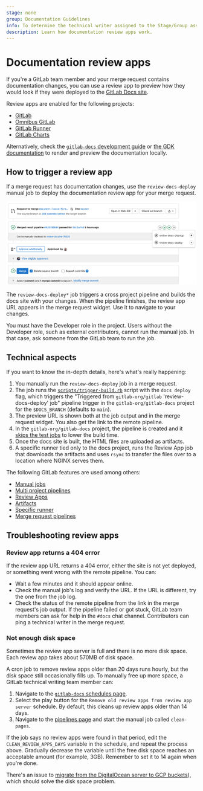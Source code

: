 ```yaml
---
stage: none
group: Documentation Guidelines
info: To determine the technical writer assigned to the Stage/Group associated with this page, see https://about.gitlab.com/handbook/engineering/ux/technical-writing/#assignments
description: Learn how documentation review apps work.
---
```


# Documentation review apps

If you're a GitLab team member and your merge request contains documentation changes, you can use a review app to preview
how they would look if they were deployed to the [GitLab Docs site](https://docs.gitlab.com).

Review apps are enabled for the following projects:

- [GitLab](https://gitlab.com/gitlab-org/gitlab)
- [Omnibus GitLab](https://gitlab.com/gitlab-org/omnibus-gitlab)
- [GitLab Runner](https://gitlab.com/gitlab-org/gitlab-runner)
- [GitLab Charts](https://gitlab.com/gitlab-org/charts/gitlab)

Alternatively, check the [`gitlab-docs` development guide](https://gitlab.com/gitlab-org/gitlab-docs/blob/main/README.md#development-when-contributing-to-gitlab-documentation)
or [the GDK documentation](https://gitlab.com/gitlab-org/gitlab-development-kit/blob/main/doc/howto/gitlab_docs.md)
to render and preview the documentation locally.

## How to trigger a review app

If a merge request has documentation changes, use the `review-docs-deploy` manual job
to deploy the documentation review app for your merge request.

![Manual trigger a documentation review app](img/manual_build_docs_v14_6.png)

The `review-docs-deploy*` job triggers a cross project pipeline and builds the
docs site with your changes. When the pipeline finishes, the review app URL
appears in the merge request widget. Use it to navigate to your changes.

You must have the Developer role in the project. Users without the Developer role, such
as external contributors, cannot run the manual job. In that case, ask someone from
the GitLab team to run the job.

## Technical aspects

If you want to know the in-depth details, here's what's really happening:

1. You manually run the `review-docs-deploy` job in a merge request.
1. The job runs the [`scripts/trigger-build.rb`](https://gitlab.com/gitlab-org/gitlab/-/blob/master/scripts/trigger-build.rb)
   script with the `docs deploy` flag, which triggers the "Triggered from `gitlab-org/gitlab` 'review-docs-deploy' job"
   pipeline trigger in the `gitlab-org/gitlab-docs` project for the `$DOCS_BRANCH` (defaults to `main`).
1. The preview URL is shown both at the job output and in the merge request
   widget. You also get the link to the remote pipeline.
1. In the `gitlab-org/gitlab-docs` project, the pipeline is created and it
   [skips the test jobs](https://gitlab.com/gitlab-org/gitlab-docs/blob/8d5d5c750c602a835614b02f9db42ead1c4b2f5e/.gitlab-ci.yml#L50-55)
   to lower the build time.
1. Once the docs site is built, the HTML files are uploaded as artifacts.
1. A specific runner tied only to the docs project, runs the Review App job
   that downloads the artifacts and uses `rsync` to transfer the files over
   to a location where NGINX serves them.

The following GitLab features are used among others:

- [Manual jobs](../../ci/jobs/job_control.md#create-a-job-that-must-be-run-manually)
- [Multi project pipelines](../../ci/pipelines/multi_project_pipelines.md)
- [Review Apps](../../ci/review_apps/index.md)
- [Artifacts](../../ci/yaml/index.md#artifacts)
- [Specific runner](../../ci/runners/runners_scope.md#prevent-a-specific-runner-from-being-enabled-for-other-projects)
- [Merge request pipelines](../../ci/pipelines/merge_request_pipelines.md)

## Troubleshooting review apps

### Review app returns a 404 error

If the review app URL returns a 404 error, either the site is not
yet deployed, or something went wrong with the remote pipeline. You can:

- Wait a few minutes and it should appear online.
- Check the manual job's log and verify the URL. If the URL is different, try the
  one from the job log.
- Check the status of the remote pipeline from the link in the merge request's job output.
  If the pipeline failed or got stuck, GitLab team members can ask for help in the `#docs`
  chat channel. Contributors can ping a technical writer in the merge request.

### Not enough disk space

Sometimes the review app server is full and there is no more disk space. Each review
app takes about 570MB of disk space.

A cron job to remove review apps older than 20 days runs hourly,
but the disk space still occasionally fills up. To manually free up more space,
a GitLab technical writing team member can:

1. Navigate to the [`gitlab-docs` schedules page](https://gitlab.com/gitlab-org/gitlab-docs/-/pipeline_schedules).
1. Select the play button for the `Remove old review apps from review app server`
   schedule. By default, this cleans up review apps older than 14 days.
1. Navigate to the [pipelines page](https://gitlab.com/gitlab-org/gitlab-docs/-/pipelines)
   and start the manual job called `clean-pages`.

If the job says no review apps were found in that period, edit the `CLEAN_REVIEW_APPS_DAYS`
variable in the schedule, and repeat the process above. Gradually decrease the variable
until the free disk space reaches an acceptable amount (for example, 3GB).
Remember to set it to 14 again when you're done.

There's an issue to [migrate from the DigitalOcean server to GCP buckets](https://gitlab.com/gitlab-org/gitlab-docs/-/issues/735)),
which should solve the disk space problem.
